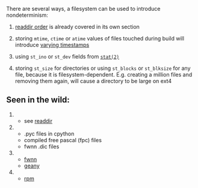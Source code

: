 There are several ways, a filesystem can be used to introduce nondeterminism:

1. [readdir order](../readdir) is already covered in its own section

2. storing `mtime`, `ctime` or `atime` values of files touched during build will introduce [varying timestamps](../timestamp)

3. using `st_ino` or `st_dev` fields from [`stat(2)`](http://man7.org/linux/man-pages/man2/stat.2.html)

4. storing `st_size` for directories or using `st_blocks` or `st_blksize` for any file, because it is filesystem-dependent. E.g. creating a million files and removing them again, will cause a directory to be large on ext4


## Seen in the wild:

1.
    * see [readdir](../readdir)

2.
    * .pyc files in cpython
    * compiled free pascal (fpc) files
    * fwnn .dic files

3.
    * [fwnn](https://osdn.net/projects/freewnn/ticket/38482)
    * [geany](https://bugzilla.opensuse.org/show_bug.cgi?id=1049382)

4.
    * [rpm](https://github.com/rpm-software-management/rpm/commit/2cf7096ba534b065feb038306c792784458ac9c7)

